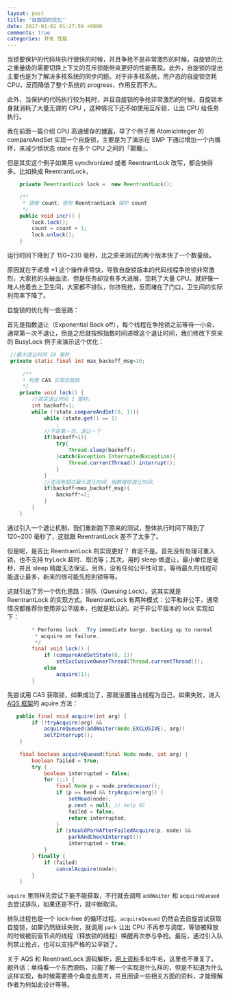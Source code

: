 ```yaml
---
layout: post
title: "自旋锁的优化"
date: 2017-01-02 01:27:59 +0800
comments: true
categories: 并发 性能
---
```


当锁要保护的代码块执行很快的时候，并且争抢不是非常激烈的时候，自旋锁的比之重量级的需要切换上下文的互斥锁能带来更好的性能表现。此外，自旋锁的提出主要也是为了解决多核系统的同步问题。对于非多核系统，用户态的自旋锁空耗 CPU，反而降低了整个系统的 progress，作用反而不大。

此外，当保护的代码执行较为耗时，并且自旋锁的争抢非常激烈的时候，自旋锁本身就消耗了大量无谓的 CPU ，这种情况下还不如使用互斥锁，让出 CPU 给任务执行。

我在前面一篇介绍 CPU 高速缓存的[博客](http://blog.fnil.net/blog/9e79a8ed3855334b76d924f796be47be/)，举了个例子用 AtomicInteger 的 compareAndSet 实现一个自旋锁，主要是为了演示在 SMP 下通过增加一个内循环，来减少锁状态 state 在多个 CPU 之间的『颠簸』。

但是其实这个例子如果用 synchronized 或者 ReentrantLock 改写，都会快得多。比如换成 ReentrantLock，

```java
    private ReentrantLock lock =  new ReentrantLock();

    /**
     * 递增 count，使用 ReentrantLock 保护 count
     */
    public void incr() {
        lock.lock();
        count = count + 1;
        lock.unlock();
    }

```

运行时间下降到了 150~230 毫秒，比之原来测试的两个版本快了一个数量级。

原因就在于递增 +1 这个操作非常快，导致自旋锁版本的代码线程争抢锁非常激烈，大家抢的头破血流，但是任务却没有多大进展，空耗了大量 CPU。就好像一堆人抢着去上卫生间，大家都不排队，你挤我抢，反而堵在了门口，卫生间的实际利用率下降了。

自旋锁的优化有一些思路：

首先是指数退让（Exponential Back off），每个线程在争抢锁之前等待一小会，通常第一次不退让，但是之后就按照指数时间递增这个退让时间，我们修改下原来的 BusyLock 例子来演示这个优化：

```java
 //最大退让时间 10 毫秒
 private static final int max_backoff_msg=10;
 
     /**
     * 利用 CAS 实现自旋锁
     */
    private void lock() {
        //其实退让时间 1 毫秒。
        int backoff=1;
        while (!state.compareAndSet(0, 1)){
            while (state.get() == 1)
                ;
            //不是第一次，退让一下
            if(backoff>1){
                try{
                    Thread.sleep(backoff);
                }catch(Exception InterruptedException){
                    Thread.currentThread().interrupt();
                }
            }
            //还没有超过最大退让时间，指数增加退让时间。
            if(backoff<max_backoff_msg){
                backoff*=2;
            }
        }
    }
```

通过引入一个退让机制，我们重新跑下原来的测试，整体执行时间下降到了 120~200 毫秒了，这就跟 ReentrantLock 差不了太多了。

但是呢，是否比 ReentrantLock 的实现更好？ 肯定不是。首先没有处理可重入锁，也不支持 tryLock 超时、取消等；其次，用的 sleep 做退让，最小单位是毫秒，并且 sleep 精度无法保证。另外，没有任何公平性可言，等待最久的线程可能退让最多，新来的很可能先抢到锁等等。

这就引出了另一个优化思路：排队（Queuing Lock）。这其实就是 ReentrantLock 的实现方式。ReentrantLock 有两种模式：公平和非公平，通常情况都推荐你使用非公平版本，也就是默认的。对于非公平版本的 lock 实现如下：

```java
        * Performs lock.  Try immediate barge, backing up to normal
         * acquire on failure.
         */
        final void lock() {
            if (compareAndSetState(0, 1))
                setExclusiveOwnerThread(Thread.currentThread());
            else
                acquire(1);
        }
```

先尝试用 CAS 获取锁，如果成功了，那就设置独占线程为自己，如果失败，进入 [AQS 框架](http://docs.oracle.com/javase/8/docs/api/java/util/concurrent/locks/AbstractQueuedSynchronizer.html)的 aquire 方法：

```java
   public final void acquire(int arg) {
        if (!tryAcquire(arg) &&
            acquireQueued(addWaiter(Node.EXCLUSIVE), arg))
            selfInterrupt();
    }
    
    final boolean acquireQueued(final Node node, int arg) {
        boolean failed = true;
        try {
            boolean interrupted = false;
            for (;;) {
                final Node p = node.predecessor();
                if (p == head && tryAcquire(arg)) {
                    setHead(node);
                    p.next = null; // help GC
                    failed = false;
                    return interrupted;
                }
                if (shouldParkAfterFailedAcquire(p, node) &&
                    parkAndCheckInterrupt())
                    interrupted = true;
            }
        } finally {
            if (failed)
                cancelAcquire(node);
        }
    }
```

`aquire` 里同样先尝试下能不能获取，不行就去调用 `addWaiter` 和 `acquireQueued` 去尝试排队，如果还是不行，就中断取消。

排队过程也是一个 lock-free 的循环过程。`acquireQueued` 仍然会去自旋尝试获取自旋锁，如果仍然继续失败，就调用 `park` 让出 CPU 不再参与调度，等锁被释放的时候被前驱节点的线程（释放锁的线程）唤醒再次参与争抢。最后，通过引入队列禁止抢占，也可以支持严格的公平锁了。

关于 AQS 和 ReentrantLock 源码解析，[网上资料](http://www.infoq.com/cn/articles/jdk1.8-abstractqueuedsynchronizer)多如牛毛，这里也不重复了。题外话：单纯看一个东西源码，只能了解一个实现是什么样的，但是不知道为什么这样实现，有时候需要换个角度去思考，并且阅读一些相关方面的资料，才能理解作者为何如此设计等等。








